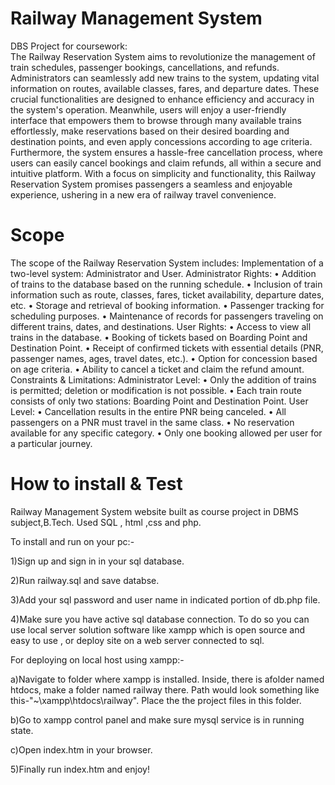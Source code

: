 # Railway Management System
DBS Project for coursework: <br />
The Railway Reservation System aims to revolutionize the management of train schedules, passenger 
bookings, cancellations, and refunds. Administrators can seamlessly add new trains to the system, updating vital information on routes, available classes, fares, and departure dates. These crucial 
functionalities are designed to enhance efficiency and accuracy in the system's operation. Meanwhile, users 
will enjoy a user-friendly interface that empowers them to browse through many
available trains effortlessly, make reservations based on their desired boarding and destination points, and even apply 
concessions according to age criteria. Furthermore, the system ensures a hassle-free cancellation process, 
where users can easily cancel bookings and claim refunds, all within a secure and intuitive platform. With 
a focus on simplicity and functionality, this Railway Reservation System promises passengers a seamless and enjoyable
experience, ushering in a new era of railway travel convenience.

# Scope <br />
The scope of the Railway Reservation System includes:
Implementation of a two-level system: Administrator and User.
Administrator Rights:
• Addition of trains to the database based on the running schedule.
• Inclusion of train information such as route, classes, fares, ticket availability, departure dates, etc.
• Storage and retrieval of booking information.
• Passenger tracking for scheduling purposes.
• Maintenance of records for passengers traveling on different trains, dates, and destinations.
User Rights:
• Access to view all trains in the database.
• Booking of tickets based on Boarding Point and Destination Point.
• Receipt of confirmed tickets with essential details (PNR, passenger names, ages, travel dates, etc.).
• Option for concession based on age criteria.
• Ability to cancel a ticket and claim the refund amount.
Constraints & Limitations:
Administrator Level:
• Only the addition of trains is permitted; deletion or modification is not possible.
• Each train route consists of only two stations: Boarding Point and Destination Point.
User Level:
• Cancellation results in the entire PNR being canceled.
• All passengers on a PNR must travel in the same class.
• No reservation available for any specific category.
• Only one booking allowed per user for a particular journey.

# How to install & Test

Railway Management System website built as course project in DBMS subject,B.Tech. Used SQL , html ,css and php.

To install and run on your pc:-

1)Sign up and sign in in your sql database.

2)Run railway.sql and save databse. 

3)Add your sql password and user name in indicated portion of db.php file.

4)Make sure you have active sql database connection. To do so you can use local server solution software like xampp which is open source and easy to use , or deploy 
site on a web server connected to sql.

For deploying on local host using xampp:-

a)Navigate to folder where xampp is installed. Inside, there is afolder named htdocs, make a folder named railway there. Path would look something like this-"~\xampp\htdocs\railway\". Place the the project files in this folder.

b)Go to xampp control panel and make sure mysql service is in running state.

c)Open index.htm in your browser.

5)Finally run index.htm and enjoy!

